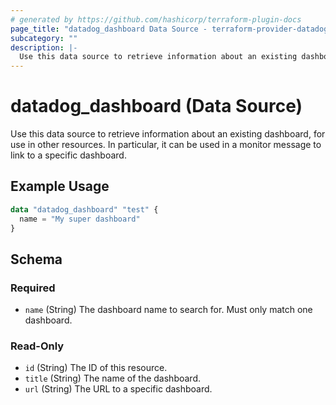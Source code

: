 ```yaml
---
# generated by https://github.com/hashicorp/terraform-plugin-docs
page_title: "datadog_dashboard Data Source - terraform-provider-datadog"
subcategory: ""
description: |-
  Use this data source to retrieve information about an existing dashboard, for use in other resources. In particular, it can be used in a monitor message to link to a specific dashboard.
---
```


# datadog_dashboard (Data Source)

Use this data source to retrieve information about an existing dashboard, for use in other resources. In particular, it can be used in a monitor message to link to a specific dashboard.

## Example Usage

```terraform
data "datadog_dashboard" "test" {
  name = "My super dashboard"
}
```

<!-- schema generated by tfplugindocs -->
## Schema

### Required

- `name` (String) The dashboard name to search for. Must only match one dashboard.

### Read-Only

- `id` (String) The ID of this resource.
- `title` (String) The name of the dashboard.
- `url` (String) The URL to a specific dashboard.
